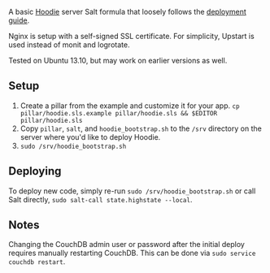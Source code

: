 A basic [Hoodie](http://hood.ie) server Salt formula that loosely follows the [deployment guide](https://github.com/hoodiehq/my-first-hoodie/blob/master/deployment.md).

Nginx is setup with a self-signed SSL certificate. For simplicity, Upstart is used instead of monit and logrotate.

Tested on Ubuntu 13.10, but may work on earlier versions as well.


## Setup

1. Create a pillar from the example and customize it for your app.
`cp pillar/hoodie.sls.example pillar/hoodie.sls && $EDITOR pillar/hoodie.sls`
2. Copy `pillar`, `salt`, and `hoodie_bootstrap.sh` to the `/srv` directory on the server where you'd like to deploy Hoodie.
3. `sudo /srv/hoodie_bootstrap.sh`


## Deploying

To deploy new code, simply re-run `sudo /srv/hoodie_bootstrap.sh` or call Salt directly, `sudo salt-call state.highstate --local`.

## Notes

Changing the CouchDB admin user or password after the initial deploy requires manually restarting CouchDB. This can be done via `sudo service couchdb restart`.
